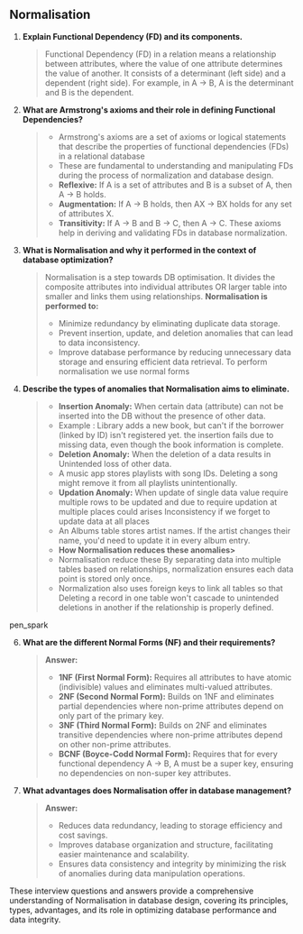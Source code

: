 
## Normalisation



1. **Explain Functional Dependency (FD) and its components.**
    > Functional Dependency (FD) in a relation means a relationship between attributes, where the value of one attribute determines the value of another. It consists of a determinant (left side) and a dependent (right side). For example, in A → B, A is the determinant and B is the dependent.

2. **What are Armstrong's axioms and their role in defining Functional Dependencies?**
    > - Armstrong's axioms are a set of axioms or logical statements that describe the properties of functional dependencies (FDs) in a relational database
    > - These are fundamental to understanding and manipulating FDs during the process of normalization and database design.
    > - **Reflexive:**  If A is a set of attributes and B is a subset of A, then A → B holds.
    > - **Augmentation:** If A → B holds, then AX → BX holds for any set of attributes X.
    > - **Transitivity:** If A → B and B → C, then A → C. These axioms help in deriving and validating FDs in database normalization.


3. **What is Normalisation and why it performed in the context of database optimization?**
    > Normalisation is a step towards DB optimisation.
    > It divides the composite attributes into individual attributes OR larger table into smaller and links them using relationships.
    > **Normalisation is performed to:**
    > - Minimize redundancy by eliminating duplicate data storage.
    > - Prevent insertion, update, and deletion anomalies that can lead to data inconsistency.
    > - Improve database performance by reducing unnecessary data storage and ensuring efficient data retrieval.
    > To perform normalisation we use normal forms
 

4. **Describe the types of anomalies that Normalisation aims to eliminate.**
    > - **Insertion Anomaly:** When certain data (attribute) can not be inserted into the DB without the presence of other data.
    > -  Example : Library adds a new book, but can't if the borrower (linked by ID) isn't registered yet. the insertion fails due to missing data, even though the book information is complete.
    > - **Deletion Anomaly:** When the deletion of a data results in Unintended loss of other data.
    > -  A music app stores playlists with song IDs. Deleting a song might remove it from all playlists unintentionally.
    > - **Updation Anomaly:** When update of single data value require multiple rows to be updated and due to require updation at multiple places could arises Inconsistency if we forget to update data at all places
    > - An Albums table stores artist names. If the artist changes their name, you'd need to update it in every album entry.
    > - **How Normalisation reduces these anomalies>**
    > - Normalisation reduce these By separating data into multiple tables based on relationships, normalization ensures each data point is stored only once.
    > - Normalization also uses foreign keys to link all tables so that Deleting a record in one table won't cascade to unintended deletions in another if the relationship is properly defined.

pen_spark


6. **What are the different Normal Forms (NF) and their requirements?**

    > **Answer:**
    > - **1NF (First Normal Form):** Requires all attributes to have atomic (indivisible) values and eliminates multi-valued attributes.
    > - **2NF (Second Normal Form):** Builds on 1NF and eliminates partial dependencies where non-prime attributes depend on only part of the primary key.
    > - **3NF (Third Normal Form):** Builds on 2NF and eliminates transitive dependencies where non-prime attributes depend on other non-prime attributes.
    > - **BCNF (Boyce-Codd Normal Form):** Requires that for every functional dependency A → B, A must be a super key, ensuring no dependencies on non-super key attributes.

7. **What advantages does Normalisation offer in database management?**

    > **Answer:**
    > - Reduces data redundancy, leading to storage efficiency and cost savings.
    > - Improves database organization and structure, facilitating easier maintenance and scalability.
    > - Ensures data consistency and integrity by minimizing the risk of anomalies during data manipulation operations.

These interview questions and answers provide a comprehensive understanding of Normalisation in database design, covering its principles, types, advantages, and its role in optimizing database performance and data integrity.
